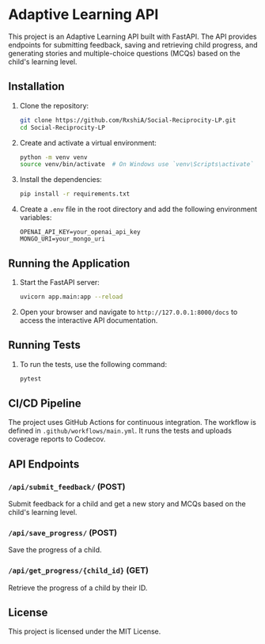 # Adaptive Learning API

This project is an Adaptive Learning API built with FastAPI. The API provides endpoints for submitting feedback, saving and retrieving child progress, and generating stories and multiple-choice questions (MCQs) based on the child's learning level.


## Installation

1. Clone the repository:
    ```sh
    git clone https://github.com/RxshiA/Social-Reciprocity-LP.git
    cd Social-Reciprocity-LP
    ```

2. Create and activate a virtual environment:
    ```sh
    python -m venv venv
    source venv/bin/activate  # On Windows use `venv\Scripts\activate`
    ```

3. Install the dependencies:
    ```sh
    pip install -r requirements.txt
    ```

4. Create a `.env` file in the root directory and add the following environment variables:
    ```env
    OPENAI_API_KEY=your_openai_api_key
    MONGO_URI=your_mongo_uri
    ```

## Running the Application

1. Start the FastAPI server:
    ```sh
    uvicorn app.main:app --reload
    ```

2. Open your browser and navigate to `http://127.0.0.1:8000/docs` to access the interactive API documentation.

## Running Tests

1. To run the tests, use the following command:
    ```sh
    pytest
    ```

## CI/CD Pipeline

The project uses GitHub Actions for continuous integration. The workflow is defined in `.github/workflows/main.yml`. It runs the tests and uploads coverage reports to Codecov.

## API Endpoints

### `/api/submit_feedback/` (POST)

Submit feedback for a child and get a new story and MCQs based on the child's learning level.

### `/api/save_progress/` (POST)

Save the progress of a child.

### `/api/get_progress/{child_id}` (GET)

Retrieve the progress of a child by their ID.

## License

This project is licensed under the MIT License.